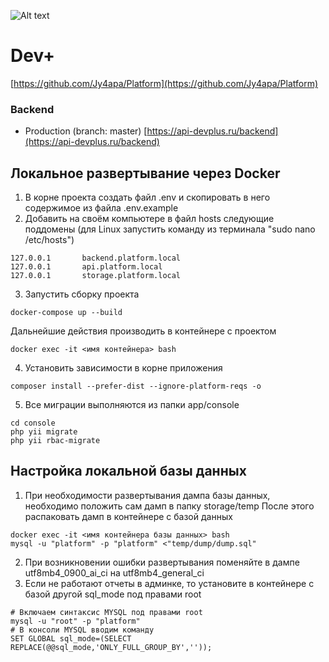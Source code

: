 ![Alt text](public/logo.png?raw=true "talent-mos-logo")
# Dev+
[https://github.com/Jy4apa/Platform](https://github.com/Jy4apa/Platform)

### Backend

- Production (branch: master) [https://api-devplus.ru/backend](https://api-devplus.ru/backend)


## Локальное развертывание через Docker

1. В корне проекта создать файл .env и скопировать в него содержимое из файла .env.example
2. Добавить на своём компьютере в файл hosts следующие поддомены (для Linux запустить команду из терминала "sudo nano /etc/hosts")
```
127.0.0.1       backend.platform.local
127.0.0.1       api.platform.local
127.0.0.1       storage.platform.local
```
3. Запустить сборку проекта
```
docker-compose up --build
```
Дальнейшие действия производить в контейнере с проектом
```
docker exec -it <имя контейнера> bash
```
4. Установить зависимости в корне приложения
```
composer install --prefer-dist --ignore-platform-reqs -o
```
5. Все миграции выполняются из папки app/console
```
cd console
php yii migrate
php yii rbac-migrate
```

## Настройка локальной базы данных
1. При необходимости развертывания дампа базы данных, необходимо положить сам дамп в папку storage/temp
   После этого распаковать дамп в контейнере с базой данных
```
docker exec -it <имя контейнера базы данных> bash
mysql -u "platform" -p "platform" <"temp/dump/dump.sql"
```
2. При возникновении ошибки развертывания поменяйте в дампе utf8mb4_0900_ai_ci на utf8mb4_general_ci
3. Если не работают отчеты в админке, то установите в контейнере с базой другой sql_mode под правами root
```
# Включаем синтаксис MYSQL под правами root
mysql -u "root" -p "platform"
# В консоли MYSQL вводим команду
SET GLOBAL sql_mode=(SELECT REPLACE(@@sql_mode,'ONLY_FULL_GROUP_BY',''));
```

